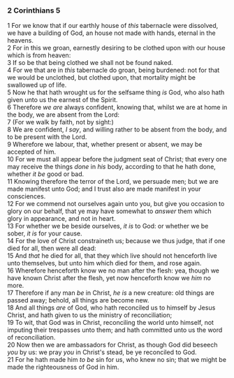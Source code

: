 ### 2 Corinthians 5

1 For we know that if our earthly house of *this* tabernacle were dissolved, we have a building of God, an house not made with hands, eternal in the heavens.  
2 For in this we groan, earnestly desiring to be clothed upon with our house which is from heaven:  
3 If so be that being clothed we shall not be found naked.  
4 For we that are in *this* tabernacle do groan, being burdened: not for that we would be unclothed, but clothed upon, that mortality might be swallowed up of life.  
5 Now he that hath wrought us for the selfsame thing *is* God, who also hath given unto us the earnest of the Spirit.  
6 Therefore *we are* always confident, knowing that, whilst we are at home in the body, we are absent from the Lord:  
7 (For we walk by faith, not by sight:)  
8 We are confident, *I say*, and willing rather to be absent from the body, and to be present with the Lord.  
9 Wherefore we labour, that, whether present or absent, we may be accepted of him.  
10 For we must all appear before the judgment seat of Christ; that every one may receive the things *done* in *his* body, according to that he hath done, whether *it be* good or bad.  
11 Knowing therefore the terror of the Lord, we persuade men; but we are made manifest unto God; and I trust also are made manifest in your consciences.  
12 For we commend not ourselves again unto you, but give you occasion to glory on our behalf, that ye may have somewhat to *answer* them which glory in appearance, and not in heart.  
13 For whether we be beside ourselves, *it is* to God: or whether we be sober, *it is* for your cause.  
14 For the love of Christ constraineth us; because we thus judge, that if one died for all, then were all dead:  
15 And *that* he died for all, that they which live should not henceforth live unto themselves, but unto him which died for them, and rose again.  
16 Wherefore henceforth know we no man after the flesh: yea, though we have known Christ after the flesh, yet now henceforth know we *him* no more.  
17 Therefore if any man *be* in Christ, *he is* a new creature: old things are passed away; behold, all things are become new.  
18 And all things *are* of God, who hath reconciled us to himself by Jesus Christ, and hath given to us the ministry of reconciliation;  
19 To wit, that God was in Christ, reconciling the world unto himself, not imputing their trespasses unto them; and hath committed unto us the word of reconciliation.  
20 Now then we are ambassadors for Christ, as though God did beseech *you* by us: we pray *you* in Christ's stead, be ye reconciled to God.  
21 For he hath made him *to be* sin for us, who knew no sin; that we might be made the righteousness of God in him.  
